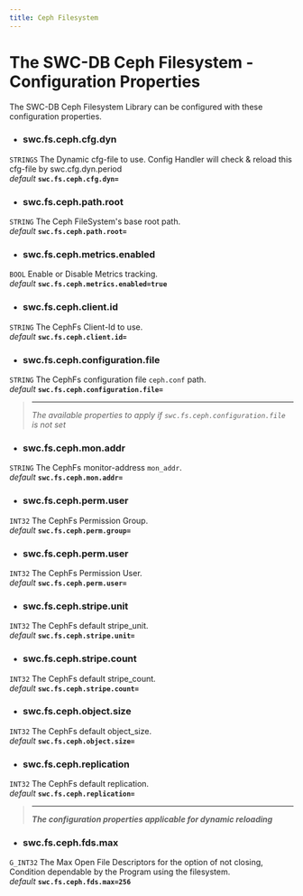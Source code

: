 ```yaml
---
title: Ceph Filesystem
---
```




# The SWC-DB Ceph Filesystem - Configuration Properties
The SWC-DB Ceph Filesystem Library can be configured with these configuration properties.

* ### swc.fs.ceph.cfg.dyn
```STRINGS```
The Dynamic cfg-file to use. Config Handler will check & reload this cfg-file by swc.cfg.dyn.period \
_default_ **```swc.fs.ceph.cfg.dyn=```**

* ### swc.fs.ceph.path.root
```STRING```
The Ceph FileSystem's base root path. \
_default_ **```swc.fs.ceph.path.root=```**

* ### swc.fs.ceph.metrics.enabled
```BOOL```
Enable or Disable Metrics tracking. \
_default_ **```swc.fs.ceph.metrics.enabled=true```**

* ### swc.fs.ceph.client.id
```STRING```
The CephFs Client-Id to use. \
_default_ **```swc.fs.ceph.client.id=```**

* ### swc.fs.ceph.configuration.file
```STRING```
The CephFs configuration file ```ceph.conf``` path. \
_default_ **```swc.fs.ceph.configuration.file=```**


  > ***
  > _The available properties to apply if ```swc.fs.ceph.configuration.file``` is not set_

* ### swc.fs.ceph.mon.addr
```STRING```
The CephFs monitor-address ```mon_addr```. \
_default_ **```swc.fs.ceph.mon.addr=```**


* ### swc.fs.ceph.perm.user
```INT32```
The CephFs Permission Group. \
_default_ **```swc.fs.ceph.perm.group=```**

* ### swc.fs.ceph.perm.user
```INT32```
The CephFs Permission User. \
_default_ **```swc.fs.ceph.perm.user=```**


* ### swc.fs.ceph.stripe.unit
```INT32```
The CephFs default stripe_unit. \
_default_ **```swc.fs.ceph.stripe.unit=```**

* ### swc.fs.ceph.stripe.count
```INT32```
The CephFs default stripe_count. \
_default_ **```swc.fs.ceph.stripe.count=```**

* ### swc.fs.ceph.object.size
```INT32```
The CephFs default object_size. \
_default_ **```swc.fs.ceph.object.size=```**

* ### swc.fs.ceph.replication
```INT32```
The CephFs default replication. \
_default_ **```swc.fs.ceph.replication=```**


 > ***
 > **_The configuration properties applicable for dynamic reloading_**

* ### swc.fs.ceph.fds.max
```G_INT32```
The Max Open File Descriptors for the option of not closing, Condition dependable by the Program using the filesystem. \
_default_ **```swc.fs.ceph.fds.max=256```**

